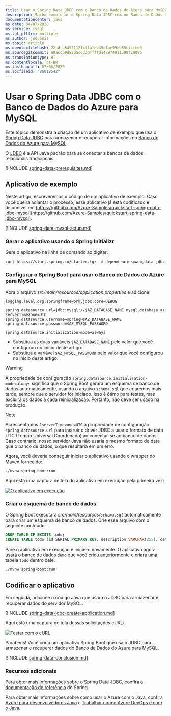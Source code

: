 ```yaml
---
title: Usar o Spring Data JDBC com o Banco de Dados do Azure para MySQL
description: Saiba como usar o Spring Data JDBC com um Banco de Dados do Azure para MySQL.
documentationcenter: java
ms.date: 04/07/2020
ms.service: mysql
ms.tgt_pltfrm: multiple
ms.author: judubois
ms.topic: article
ms.openlocfilehash: 22c8cb54921121cf1afeb45c1ae99eb53cfcfed9
ms.sourcegitcommit: e9accb9d82b5c633dffffd148974911398f2d096
ms.translationtype: HT
ms.contentlocale: pt-BR
ms.lasthandoff: 07/06/2020
ms.locfileid: "86018542"
---
```

# <a name="use-spring-data-jdbc-with-azure-database-for-mysql"></a>Usar o Spring Data JDBC com o Banco de Dados do Azure para MySQL

Este tópico demonstra a criação de um aplicativo de exemplo que usa o [Spring Data JDBC](https://spring.io/projects/spring-data-jdbc) para armazenar e recuperar informações no [Banco de Dados do Azure para MySQL](https://docs.microsoft.com/azure/mysql/).

O [JDBC](https://en.wikipedia.org/wiki/Java_Database_Connectivity) é a API Java padrão para se conectar a bancos de dados relacionais tradicionais.

[!INCLUDE [spring-data-prerequisites.md](includes/spring-data-prerequisites.md)]

## <a name="sample-application"></a>Aplicativo de exemplo

Neste artigo, escreveremos o código de um aplicativo de exemplo. Caso você queira adiantar o processo, esse aplicativo já está codificado e disponível em [https://github.com/Azure-Samples/quickstart-spring-data-jdbc-mysql](https://github.com/Azure-Samples/quickstart-spring-data-jdbc-mysql).

[!INCLUDE [spring-data-mysql-setup.md](includes/spring-data-mysql-setup.md)]

### <a name="generate-the-application-by-using-spring-initializr"></a>Gerar o aplicativo usando o Spring Initializr

Gere o aplicativo na linha de comando ao digitar:

```bash
curl https://start.spring.io/starter.tgz -d dependencies=web,data-jdbc,mysql -d baseDir=azure-database-workshop -d bootVersion=2.3.1.RELEASE -d javaVersion=8 | tar -xzvf -
```

### <a name="configure-spring-boot-to-use-azure-database-for-mysql"></a>Configurar o Spring Boot para usar o Banco de Dados do Azure para MySQL

Abra o arquivo *src/main/resources/application.properties* e adicione:

```properties
logging.level.org.springframework.jdbc.core=DEBUG

spring.datasource.url=jdbc:mysql://$AZ_DATABASE_NAME.mysql.database.azure.com:3306/demo?serverTimezone=UTC
spring.datasource.username=spring@$AZ_DATABASE_NAME
spring.datasource.password=$AZ_MYSQL_PASSWORD

spring.datasource.initialization-mode=always
```

- Substitua as duas variáveis `$AZ_DATABASE_NAME` pelo valor que você configurou no início deste artigo.
- Substitua a variável `$AZ_MYSQL_PASSWORD` pelo valor que você configurou no início deste artigo.

> [!WARNING]
> A propriedade de configuração `spring.datasource.initialization-mode=always` significa que o Spring Boot gerará um esquema de banco de dados automaticamente, usando o arquivo `schema.sql` que criaremos mais tarde, sempre que o servidor for iniciado. Isso é ótimo para testes, mas excluirá os dados a cada reinicialização. Portanto, não deve ser usado na produção.

> [!NOTE]
> Acrescentamos `?serverTimezone=UTC` à propriedade de configuração `spring.datasource.url` para instruir o driver JDBC a usar o formato de data UTC (Tempo Universal Coordenado) ao conectar-se ao banco de dados. Caso contrário, nosso servidor Java não usaria o mesmo formato de data que o banco de dados, o que resultaria em um erro.

Agora, você deveria conseguir iniciar o aplicativo usando o wrapper do Maven fornecido:

```bash
./mvnw spring-boot:run
```

Aqui está uma captura de tela do aplicativo em execução pela primeira vez:

[![O aplicativo em execução](media/configure-spring-data-jdbc-with-azure-mysql/create-mysql-01.png)](media/configure-spring-data-jdbc-with-azure-mysql/create-mysql-01.png#lightbox)

### <a name="create-the-database-schema"></a>Criar o esquema de banco de dados

O Spring Boot executará *src/main/resources/`schema.sql`* automaticamente para criar um esquema de banco de dados. Crie esse arquivo com o seguinte conteúdo:

```sql
DROP TABLE IF EXISTS todo;
CREATE TABLE todo (id SERIAL PRIMARY KEY, description VARCHAR(255), details VARCHAR(4096), done BOOLEAN);
```

Pare o aplicativo em execução e inicie-o novamente. O aplicativo agora usará o banco de dados `demo` que você criou anteriormente e criará uma tabela `todo` dentro dele.

```bash
./mvnw spring-boot:run
```

## <a name="code-the-application"></a>Codificar o aplicativo

Em seguida, adicione o código Java que usará o JDBC para armazenar e recuperar dados do servidor MySQL.

[!INCLUDE [spring-data-jdbc-create-application.md](includes/spring-data-jdbc-create-application.md)]

Aqui está uma captura de tela dessas solicitações cURL:

[![Testar com o cURL](media/configure-spring-data-jdbc-with-azure-mysql/create-mysql-02.png)](media/configure-spring-data-jdbc-with-azure-mysql/create-mysql-02.png#lightbox)

Parabéns! Você criou um aplicativo Spring Boot que usa o JDBC para armazenar e recuperar dados do Banco de Dados do Azure para MySQL.

[!INCLUDE [spring-data-conclusion.md](includes/spring-data-conclusion.md)]

### <a name="additional-resources"></a>Recursos adicionais

Para obter mais informações sobre o Spring Data JDBC, confira a [documentação de referência](https://docs.spring.io/spring-data/jdbc/docs/current/reference/html/#reference) do Spring.

Para obter mais informações sobre como usar o Azure com o Java, confira [Azure para desenvolvedores Java](/azure/developer/java/) e [Trabalhar com o Azure DevOps e com o Java](/azure/devops/).
